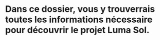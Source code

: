 # Dans ce dossier, vous y trouverrais toutes les informations nécessaire pour découvrir le projet Luma Sol.
